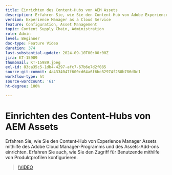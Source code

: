 ```yaml
---
title: Einrichten des Content-Hubs von AEM Assets
description: Erfahren Sie, wie Sie den Content-Hub von Adobe Experience Manager Assets in AEM as a Cloud Service einrichten.
version: Experience Manager as a Cloud Service
feature: Configuration, Asset Management
topic: Content Supply Chain, Administration
role: Admin
level: Beginner
doc-type: Feature Video
duration: 374
last-substantial-update: 2024-09-10T00:00:00Z
jira: KT-15989
thumbnail: KT-15989.jpeg
exl-id: 83ca35c5-1db4-4297-afc7-67b6e7d2f085
source-git-commit: 4a4334047f600cd64a6f6be82974f280b786d0c1
workflow-type: ht
source-wordcount: '61'
ht-degree: 100%

---
```


# Einrichten des Content-Hubs von AEM Assets

Erfahren Sie, wie Sie den Content-Hub von Experience Manager Assets mithilfe des Adobe Cloud Manager-Programms und des Assets-Add-ons einrichten. Erfahren Sie auch, wie Sie den Zugriff für Benutzende mithilfe von Produktprofilen konfigurieren.

>[!VIDEO](https://video.tv.adobe.com/v/3472918/?learn=on)
